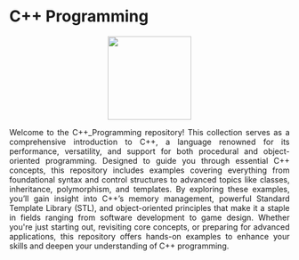 # C++ Programming
<div align="center">
<img src="Assets/cpp-programming.png" width="150" height="auto">
</div>
<p align="justify">Welcome to the C++_Programming repository! This collection serves as a comprehensive introduction to C++, a language renowned for its performance, versatility, and support for both procedural and object-oriented programming. Designed to guide you through essential C++ concepts, this repository includes examples covering everything from foundational syntax and control structures to advanced topics like classes, inheritance, polymorphism, and templates. By exploring these examples, you’ll gain insight into C++’s memory management, powerful Standard Template Library (STL), and object-oriented principles that make it a staple in fields ranging from software development to game design. Whether you're just starting out, revisiting core concepts, or preparing for advanced applications, this repository offers hands-on examples to enhance your skills and deepen your understanding of C++ programming.</p>

